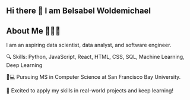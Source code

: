 ## Hi there 👋 I am Belsabel Woldemichael 

## About Me 👩🏽‍💻
I am an aspiring data scientist, data analyst, and software engineer.

🔍 Skills: Python, JavaScript, React, HTML, CSS, SQL, Machine Learning, Deep Learning

🌟💻 Pursuing MS in Computer Science at San Francisco Bay University.

🚀 Excited to apply my skills in real-world projects and keep learning!

